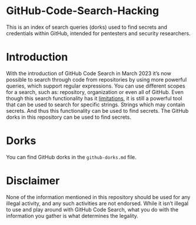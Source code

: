 # GitHub-Code-Search-Hacking
This is an index of search queries (dorks) used to find secrets and credentials within GitHub, intended for pentesters and security researchers.

# Introduction
With the introduction of GitHub Code Search in March 2023 it’s now possible to search through  code from repositories by using more powerful queries, which support regular expressions. You can use different scopes for a search, such as: repository,  organization or even all of GitHub. Even though this search functionality has it [limitations](https://docs.github.com/en/search-github/github-code-search/about-github-code-search#limitations), it is still a powerful tool that can be used to search for specific strings. Strings which may contain secrets. And thus this functionality can be used to find secrets. The GitHub dorks in this repository can be used to find secrets. 

# Dorks
You can find GitHub dorks in the `github-dorks.md` file.


# Disclaimer 
None of the information mentioned in this repository should be used for any illegal activity, and any such activities are not endorsed. While it isn’t illegal to use and play around with GitHub Code Search, what you do with the information you gather is what determines the legality.